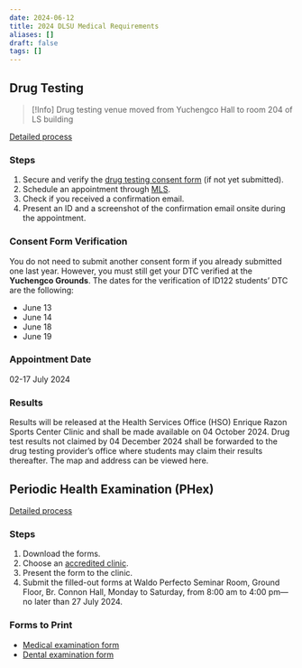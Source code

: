 ```yaml
---
date: 2024-06-12
title: 2024 DLSU Medical Requirements
aliases: []
draft: false
tags: []
---
```


## Drug Testing

> [!Info]
> Drug testing venue moved from Yuchengco Hall to room 204 of LS building

[Detailed process](https://www.dlsu.edu.ph/wp-content/uploads/pdf/hso/detailed-process-of-the-undergraduate-students-drug-testing.pdf)

### Steps

1. Secure and verify the [drug testing consent form](https://www.dlsu.edu.ph/wp-content/uploads/pdf/osa/sdfo/drug-test-consent-form.pdf) (if not yet submitted).
2. Schedule an appointment through [MLS](https://my.dlsu.edu.ph/).
3. Check if you received a confirmation email.
4. Present an ID and a screenshot of the confirmation email onsite during the appointment.

### Consent Form Verification

You do not need to submit another consent form if you already submitted one last year. However, you must still get your DTC verified at the **Yuchengco Grounds**. The dates for the verification of ID122 students’ DTC are the following:

- June 13
- June 14
- June 18
- June 19

### Appointment Date

02-17 July 2024

### Results

Results will be released at the Health Services Office (HSO) Enrique Razon Sports Center Clinic and shall be made available on 04 October 2024. Drug test results not claimed by 04 December 2024 shall be forwarded to the drug testing provider’s office where students may claim their results thereafter. The map and address can be viewed here.

## Periodic Health Examination (PHex)

[Detailed process](https://www.dlsu.edu.ph/wp-content/uploads/pdf/hso/detailed-process-of-the-undergraduate-students-periodic-health-examination.pdf)

### Steps

1. Download the forms.
2. Choose an [accredited clinic](https://www.dlsu.edu.ph/wp-content/uploads/pdf/hso/accredited-clinics.pdf).
3. Present the form to the clinic.
4. Submit the filled-out forms at Waldo Perfecto Seminar Room, Ground Floor, Br. Connon Hall, Monday to Saturday, from 8:00 am to 4:00 pm—no later than 27 July 2024.

### Forms to Print

- [Medical examination form](https://www.dlsu.edu.ph/wp-content/uploads/pdf/hso/medical-examination-form.pdf)
- [Dental examination form](https://www.dlsu.edu.ph/wp-content/uploads/pdf/hso/dental-form.pdf)
